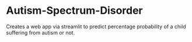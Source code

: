 # Autism-Spectrum-Disorder
Creates a web app via streamlit to predict percentage probability of a child suffering from autism or not.
